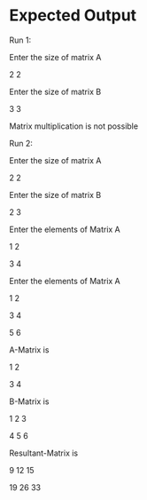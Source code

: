 # Expected Output

Run 1:

Enter the size of matrix A

2 2

Enter the size of matrix B

3 3

Matrix multiplication is not possible



Run 2:

Enter the size of matrix A

2 2

Enter the size of matrix B

2 3

Enter the elements of Matrix A

1 2

3 4

Enter the elements of Matrix A

1 2

3 4

5 6



A-Matrix is

1  2

3  4



B-Matrix is

1  2  3

4  5  6



Resultant-Matrix is

9  12  15

19  26  33  
